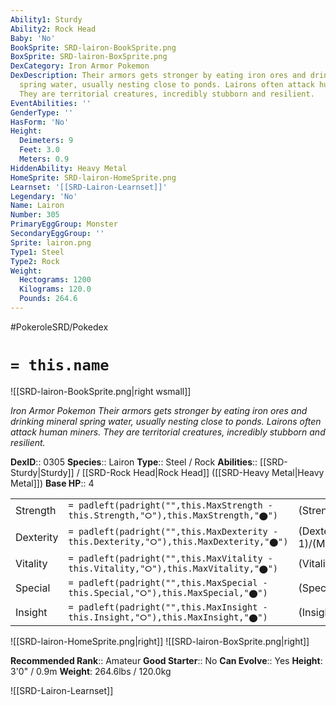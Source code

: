 ```yaml
---
Ability1: Sturdy
Ability2: Rock Head
Baby: 'No'
BookSprite: SRD-lairon-BookSprite.png
BoxSprite: SRD-lairon-BoxSprite.png
DexCategory: Iron Armor Pokemon
DexDescription: Their armors gets stronger by eating iron ores and drinking mineral
  spring water, usually nesting close to ponds. Lairons often attack human miners.
  They are territorial creatures, incredibly stubborn and resilient.
EventAbilities: ''
GenderType: ''
HasForm: 'No'
Height:
  Deimeters: 9
  Feet: 3.0
  Meters: 0.9
HiddenAbility: Heavy Metal
HomeSprite: SRD-lairon-HomeSprite.png
Learnset: '[[SRD-Lairon-Learnset]]'
Legendary: 'No'
Name: Lairon
Number: 305
PrimaryEggGroup: Monster
SecondaryEggGroup: ''
Sprite: lairon.png
Type1: Steel
Type2: Rock
Weight:
  Hectograms: 1200
  Kilograms: 120.0
  Pounds: 264.6
---
```


#PokeroleSRD/Pokedex

# `= this.name`

![[SRD-lairon-BookSprite.png|right wsmall]]

*Iron Armor Pokemon*
*Their armors gets stronger by eating iron ores and drinking mineral spring water, usually nesting close to ponds. Lairons often attack human miners. They are territorial creatures, incredibly stubborn and resilient.*

**DexID**:: 0305
**Species**:: Lairon
**Type**:: Steel / Rock
**Abilities**:: [[SRD-Sturdy|Sturdy]] / [[SRD-Rock Head|Rock Head]] ([[SRD-Heavy Metal|Heavy Metal]])
**Base HP**:: 4

|           |                                                                                        |                                          |
| --------- | -------------------------------------------------------------------------------------- | ---------------------------------------- |
| Strength  | `= padleft(padright("",this.MaxStrength - this.Strength,"⭘"),this.MaxStrength,"⬤")`    | (Strength::2)/(MaxStrength::5)   |
| Dexterity | `= padleft(padright("",this.MaxDexterity - this.Dexterity,"⭘"),this.MaxDexterity,"⬤")` | (Dexterity:: 1)/(MaxDexterity::3) |
| Vitality  | `= padleft(padright("",this.MaxVitality - this.Vitality,"⭘"),this.MaxVitality,"⬤")`    | (Vitality::3)/(MaxVitality::7)   |
| Special   | `= padleft(padright("",this.MaxSpecial - this.Special,"⭘"),this.MaxSpecial,"⬤")`       | (Special::2)/(MaxSpecial::4)     |
| Insight   | `= padleft(padright("",this.MaxInsight - this.Insight,"⭘"),this.MaxInsight,"⬤")`       | (Insight::2)/(MaxInsight::4)     |

![[SRD-lairon-HomeSprite.png|right]]
![[SRD-lairon-BoxSprite.png|right]]

**Recommended Rank**:: Amateur
**Good Starter**:: No
**Can Evolve**:: Yes
**Height**: 3'0" / 0.9m
**Weight**: 264.6lbs / 120.0kg

![[SRD-Lairon-Learnset]]